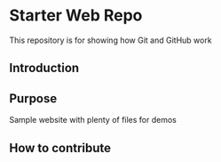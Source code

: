 # Starter Web Repo

This repository is for showing how Git and GitHub work

## Introduction

## Purpose
Sample website with plenty of files for demos

## How to contribute